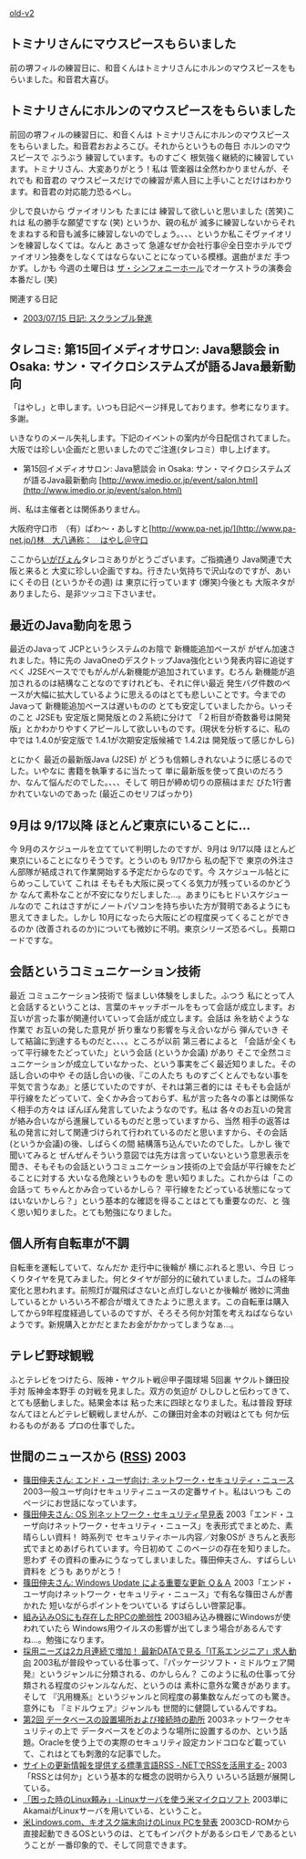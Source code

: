 [old-v2](ig030831-orig.html)

## トミナリさんにマウスピースもらいました

前の堺フィルの練習日に、和音くんはトミナリさんにホルンのマウスピースをもらいました。和音君大喜び。


## トミナリさんにホルンのマウスピースをもらいました

前回の堺フィルの練習日に、和音くんは トミナリさんにホルンのマウスピースをもらいました。和音君おおよろこび。それからというもの毎日 ホルンのマウスピースで ぶうぶう 練習しています。ものすごく 根気強く継続的に練習しています。トミナリさん、大変ありがとう！私は 管楽器は全然わかりませんが、それでも 和音君の マウスピースだけでの練習が素人目に上手いことだけはわかります。和音君の対応能力恐るべし。

少しで良いから ヴァイオリンも たまには 練習して欲しいと思いました (苦笑)これは 私の勝手な願望ですな (笑) というか、親の私が 滅多に練習しないからそれをまねする和音も滅多に練習しないのでしょう。、、、というか私こそヴァイオリンを練習しなくては。なんと あさって 急遽なぜか会社行事＠全日空ホテルでヴァイオリン独奏をしなくてはならないことになっている模様。選曲がまだ 手つかず。しかも 今週の土曜日は [ザ・シンフォニーホール](http://asahi.co.jp/symphony/)でオーケストラの演奏会本番だし (笑)

関連する日記


* [2003/07/15 日記: スクランブル発進](ig030715.html)

## タレコミ: 第15回イメディオサロン: Java懇談会 in Osaka: サン・マイクロシステムズが語るJava最新動向

「はやし」と申します。いつも日記ページ拝見しております。参考になります。多謝。

いきなりのメール失礼します。下記のイベントの案内が今日配信されてました。大阪では珍しい企画だと思いましたのでご注進(タレコミ）申し上げます。


* 第15回イメディオサロン: Java懇談会 in Osaka: サン・マイクロシステムズが語るJava最新動向
  [http://www.imedio.or.jp/event/salon.html](http://www.imedio.or.jp/event/salon.html)

尚、私は主催者とは関係ありません。

大阪府守口市　（有）ぱわ～・あしすと[http://www.pa-net.jp/](http://www.pa-net.jp/)林　大八通称：　はやし＠守口

ここから[いがぴょん](http://www.igapyon.jp/igapyon/diary/memo/memoigapyon.html)タレコミありがとうございます。ご指摘通り Java関連で大阪と来ると 大変に珍しい企画ですね。行きたい気持ちで沢山なのですが、あいにくその日 (というかその週) は 東京に行っています (爆笑)今後とも 大阪ネタがありましたら、是非ツッコミ下さいませ。

## 最近のJava動向を思う

最近のJavaって JCPというシステムのお陰で 新機能追加ペースが がぜん加速されました。特に先の JavaOneのデスクトップJava強化という発表内容に追従すべく J2SEベースででもがんがん新機能が追加されています。むろん 新機能が追加されるのは結構なことなのですけれども、それに伴い最近 発生バグ件数のペースが大幅に拡大しているように思えるのはとても悲しいことです。今までの
Javaって 新機能追加ペースは遅いものの とても安定していましたから。いっそのこと J2SEも 安定版と開発版との２系統に分けて 「２桁目が奇数番号は開発版」とかわかりやすくアピールして欲しいものです。(現状を分析するに、私の中では 1.4.0が安定版で
1.4.1が次期安定版候補で 1.4.2は 開発版って感じかしら)

とにかく 最近の最新版Java (J2SE) が どうも信頼しきれないように感じるのでした。いやなに 書籍を執筆するに当たって 単に最新版を使って良いのだろうか、なんて悩んだのでした。、、、そして 明日が締め切りの原稿はまだ びた1行書かれていないのであった (最近このセリフばっかり)

## 9月は 9/17以降 ほとんど東京にいることに…

今 9月のスケジュールを立てていて判明したのですが、9月は 9/17以降 ほとんど東京にいることになりそうです。とういのも 9/17から 私の配下で 東京の外注さん部隊が結成されて作業開始する予定だからなのです。今 スケジュール帖とにらめっこしていて これは そもそも大阪に戻ってくる気力が残っているのかどうか なんて素朴なことが不安になりだしました…。あまりにもヒドいスケジュールなので これはさすがにノートパソコンを持ち歩いた方が賢明であるようにも思えてきました。しかし
10月になったら大阪にどの程度戻ってくることができるのか (改善されるのか)についても微妙に不明。東京シリーズ恐るべし。長期ロードですな。

## 会話というコミュニケーション技術

最近 コミュニケーション技術で 悩ましい体験をしました。ふつう 私にとって人と会話するということは、言葉のキャッチボールをもって会話が成立します。お互いが言った事が関連付いていって会話が成立します。会話は 糸を紡ぐような作業で お互いの発した意見が 折り重なり影響を与え合いながら 弾んでいき そして結論に到達するものだと、、、。ところが以前 第三者によると 「会話が全くもって平行線をたどっていた」という会話
(というか会議) があり そこで全然コミュニケーションが成立していなかった、という事実をごく最近知りました。その話し合いの中や その話し合いの後、『この人たち ものすごくとんでもない事を平気で言うなあ』と感じていたのですが、それは第三者的には そもそも会話が平行線をたどっていて、全くかみ合っておらず、私が言った各々の事とは関係なく相手の方々は ぽんぽん発言していたようなのです。私は 各々のお互いの発言が絡み合いながら進展しているものだと思っていますから、当然 相手の返答は 私の発言に対して関連づけられて行われているのだと思いますから、その会話
(というか会議)の後、しばらくの間 結構落ち込んでいたのでした。しかし 後で 聞いてみると ぜんぜんそういう意図では先方は言っていないという意思表示を聞き、そもそもの会話というコミュニケーション技術の上で会話が平行線をたどることに対する 大いなる危険というものを 思い知りました。これからは「この会話って ちゃんとかみ合っているかしら？ 平行線をたどっている状態になってはいないかしら？」という基本的な確認を得ることはとても重要なのだ、と 強く思い知りました。とても勉強になりました。

## 個人所有自転車が不調

自転車を運転していて、なんだか 走行中に後輪が 横にぶれると思い、今日 じっくりタイヤを見てみました。何とタイヤが部分的に破れていました。ゴムの経年変化と思われます。前照灯が蹴飛ばさないと点灯しないとか後輪が 微妙に湾曲しているとか いろいろ不都合が増えてきたように思えます。この自転車は購入してから9年程度経過しているのですが、そろそろ何か対策を考えねばならないようです。新規購入とかだとまたお金がかかってしまうなぁ…。

## テレビ野球観戦

ふとテレビをつけたら、阪神・ヤクルト戦＠甲子園球場 5回裏 ヤクルト鎌田投手対 阪神金本野手 の対戦を見ました。双方の気迫が ひしひしと伝わってきて、とても感動しました。結果金本は 粘った末に四球となりました。私は普段 野球なんてほとんどテレビ観戦しませんが、この鎌田対金本の対戦はとても 何か伝わるものがある プロの仕事でした。

## 世間のニュースから ([RSS](ig030831-news.xml)) 2003


* [篠田伸夫さん: エンド・ユーザ向け: ネットワーク・セキュリティ・ニュース](http://isl.educ.fukushima-u.ac.jp/~shinoda/net-docs/enduser-security.shtml)  2003一般ユーザ向けセキュリティニュースの定番サイト。私はいつも このページにお世話になっています。
* [篠田伸夫さん: OS 別ネットワーク・セキュリティ早見表](http://isl.educ.fukushima-u.ac.jp/~shinoda/net-docs/enduser-security-table.shtml)  2003「エンド・ユーザ向けネットワーク・セキュリティ・ニュース」を表形式でまとめた、素晴らしい資料！ 時系列で セキュリティホール内容／対象OSが きちんと表形式でまとめあげられています。今日初めて このページの存在を知りました。思わず その資料の重みにうなってしまいました。篠田伸夫さん、すばらしい資料を どうも ありがとう！
* [篠田伸夫さん: Windows Update による重要な更新 Ｑ＆Ａ](http://isl.educ.fukushima-u.ac.jp/~shinoda/net-docs/windows-update-qa/)  2003「エンド・ユーザ向けネットワーク・セキュリティ・ニュース」で有名な篠田さんが書かれた 短いながらポイントをついている すばらしい啓蒙記事。
* [組み込みOSにも存在したRPCの脆弱性](http://www.zdnet.co.jp/enterprise/0308/26/epn13.html)  2003組み込み機器にWindowsが使われていたら Windows用ウイルスの影響が出てしまう場合があるんですね…。勉強になります。
* [採用ニーズは2カ月連続で増加！ 最新DATAで見る「IT系エンジニア」求人動向](http://jibun.atmarkit.co.jp/lcareer01/rensai/kyujin/kyujin08.html)  2003私が普段やっている仕事って、『パッケージソフト・ミドルウェア開発』というジャンルに分類される、のかしらん？ このように私の仕事って分類される程度のジャンルなんだ、というのは 素朴に意外な驚きがあります。そして 『汎用機系』というジャンルと同程度の募集数なんだってのも驚き。意外にも 『ミドルウェア』ジャンルも 世間的に健闘しているんですね。
* [第2回 データベースの設置場所および接続時の勘所](http://www.atmarkit.co.jp/fsecurity/rensai/dbsec02/dbsec01.html)  2003ネットワークセキュリティの上で データベースをどのような場所に設置するのか、という話題。Oracleを使う上での実際のセキュリティ設定カンドコロなど載っていて、これはとても刺激的な記事でした。
* [サイトの更新情報を提供する標準言語RSS -.NETでRSSを活用する-](http://www.atmarkit.co.jp/fdotnet/special/rss/rss_01.html)  2003「RSSとは何か」という基本的な概念の説明から入り いろいろ話題が展開している。
* [「困った時のLinux頼み」-Linuxサーバを使う米マイクロソフト](http://japan.cnet.com/news/ent/story/0,2000047623,20060667,00.htm)  2003単にAkamaiがLinuxサーバを用いている、ということ。
* [米Lindows.com、キオスク端末向けのLinux PCを発表](http://biztech.nikkeibp.co.jp/wcs/leaf/CID/onair/biztech/pc/264163)  2003CD-ROMから直接起動できるOSというのは、とてもインパクトがあるシロモノであるということが 一番印象的で、そして同意できます。